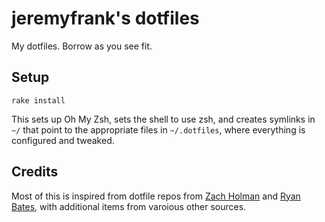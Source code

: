 # jeremyfrank's dotfiles

My dotfiles. Borrow as you see fit.

## Setup

`rake install`

This sets up Oh My Zsh, sets the shell to use zsh, and creates symlinks in `~/` that point to the appropriate files in `~/.dotfiles`, where everything is configured and tweaked.

## Credits

Most of this is inspired from dotfile repos from [Zach Holman](https://github.com/holman/dotfiles) and [Ryan Bates](https://github.com/ryanb/dotfiles), with additional items from varoious other sources.
